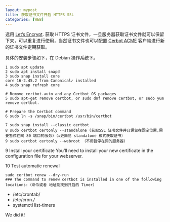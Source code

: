 ```yaml
---
layout: mypost
title: 获取证书文件开启 HTTPS SSL
categories: [WEB]
---
```




选用 [Let’s Encrypt](https://letsencrypt.org/zh-cn/getting-started/). 获取 HTTPS 证书文件，一旦服务器获取证书文件就可以保留下来，可以重复进行使用，当然证书文件也可以配置 [Cerbot ACME](https://certbot.eff.org/) 客户端进行新的证书文件定期获取。


具体的安装步骤如下，在 Debian 操作系统下。

```
1 sudo apt update
2 sudo apt install snapd
3 sudo snap install core
core 16-2.45.2 from Canonical✓ installed
4 sudo snap refresh core

# Remove certbot-auto and any Certbot OS packages
5 sudo apt-get remove certbot, or sudo dnf remove certbot, or sudo yum remove certbot.

# Prepare the Certbot command
6 sudo ln -s /snap/bin/certbot /usr/bin/certbot

7 sudo snap install --classic certbot
8 sudo certbot certonly --standalone (获取SSL 证书文件并且保留在固定位置,需要暂停在网 80 端口的服务)（★更简易 standalone 模式获取证书）
9 sudo certbot certonly --webroot （不用暂停在网的服务器）

```


9 Install your certificate
You’ll need to install your new certificate in the configuration file for your webserver.

10 Test automatic renewal

```
sudo certbot renew --dry-run
### The command to renew certbot is installed in one of the following locations:（命令或者 地址能找到开启的 Timer）
```


+ /etc/crontab/
+ /etc/cron.*/*
+ systemctl list-timers



We did it!